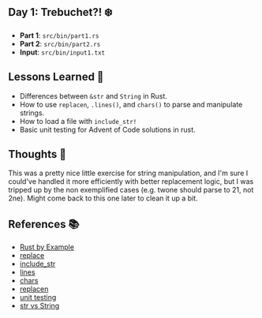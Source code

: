 ## Day 1: Trebuchet?! ❄️

- **Part 1**: `src/bin/part1.rs`
- **Part 2**: `src/bin/part2.rs`
- **Input**: `src/bin/input1.txt`

## Lessons Learned 📝
- Differences between `&str` and `String` in Rust.
- How to use `replacen`, `.lines()`, and `chars()` to parse and manipulate strings.
- How to load a file with `include_str!`
- Basic unit testing for Advent of Code solutions in rust.
## Thoughts 🤔
This was a pretty nice little exercise for string manipulation, and I'm sure I could've handled it more efficiently with better replacement logic, but I was tripped up by the non exemplified cases (e.g. twone should parse to 21, not 2ne). Might come back to this one later to clean it up a bit.
## References 📚
- [Rust by Example](https://doc.rust-lang.org/stable/rust-by-example/)
- [replace](https://doc.rust-lang.org/std/string/struct.String.html#method.replace)
- [include_str](https://doc.rust-lang.org/std/macro.include_str.html)
- [lines](https://doc.rust-lang.org/std/primitive.str.html#method.lines)
- [chars](https://doc.rust-lang.org/std/primitive.str.html#method.chars)
- [replacen](https://doc.rust-lang.org/std/string/struct.String.html#method.replacen)
- [unit testing](https://doc.rust-lang.org/book/ch11-01-writing-tests.html)
- [str vs String](https://stackoverflow.com/questions/24158114/what-are-the-differences-between-rusts-string-and-str)